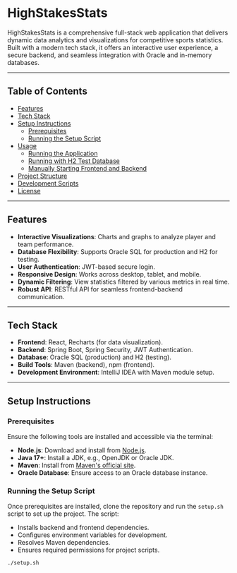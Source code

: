 # HighStakesStats

HighStakesStats is a comprehensive full-stack web application that delivers dynamic data analytics and visualizations for competitive sports statistics. Built with a modern tech stack, it offers an interactive user experience, a secure backend, and seamless integration with Oracle and in-memory databases.

---

## Table of Contents

- [Features](#features)
- [Tech Stack](#tech-stack)
- [Setup Instructions](#setup-instructions)
   - [Prerequisites](#prerequisites)
   - [Running the Setup Script](#running-the-setup-script)
- [Usage](#usage)
   - [Running the Application](#running-the-application)
   - [Running with H2 Test Database](#running-with-h2-test-database)
   - [Manually Starting Frontend and Backend](#manually-starting-frontend-and-backend)
- [Project Structure](#project-structure)
- [Development Scripts](#development-scripts)
- [License](#license)

---

## Features

- **Interactive Visualizations**: Charts and graphs to analyze player and team performance.
- **Database Flexibility**: Supports Oracle SQL for production and H2 for testing.
- **User Authentication**: JWT-based secure login.
- **Responsive Design**: Works across desktop, tablet, and mobile.
- **Dynamic Filtering**: View statistics filtered by various metrics in real time.
- **Robust API**: RESTful API for seamless frontend-backend communication.

---

## Tech Stack

- **Frontend**: React, Recharts (for data visualization).
- **Backend**: Spring Boot, Spring Security, JWT Authentication.
- **Database**: Oracle SQL (production) and H2 (testing).
- **Build Tools**: Maven (backend), npm (frontend).
- **Development Environment**: IntelliJ IDEA with Maven module setup.

---

## Setup Instructions

### Prerequisites

Ensure the following tools are installed and accessible via the terminal:

- **Node.js**: Download and install from [Node.js](https://nodejs.org/).
- **Java 17+**: Install a JDK, e.g., OpenJDK or Oracle JDK.
- **Maven**: Install from [Maven's official site](https://maven.apache.org/).
- **Oracle Database**: Ensure access to an Oracle database instance.

### Running the Setup Script

Once prerequisites are installed, clone the repository and run the `setup.sh` script to set up the project. The script:
- Installs backend and frontend dependencies.
- Configures environment variables for development.
- Resolves Maven dependencies.
- Ensures required permissions for project scripts.

```bash
./setup.sh